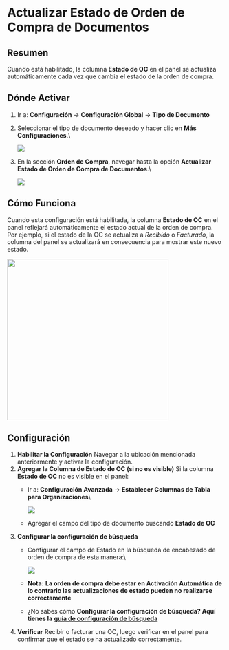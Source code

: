 # Actualizar Estado de Orden de Compra de Documentos



## Resumen

Cuando está habilitado, la columna **Estado de OC** en el panel se actualiza automáticamente cada vez que cambia el estado de la orden de compra.

## Dónde Activar

1. Ir a: **Configuración** → **Configuración Global** → **Tipo de Documento**
2.  Seleccionar el tipo de documento deseado y hacer clic en **Más Configuraciones**.\


    ![](https://docs.docbits.com/~gitbook/image?url=https%3A%2F%2F578966019-files.gitbook.io%2F%7E%2Ffiles%2Fv0%2Fb%2Fgitbook-x-prod.appspot.com%2Fo%2Fspaces%252FT2n2w4uDCJvv7CJ5zrdk%252Fuploads%252Fsd3ebb3IETh7wNSA5flh%252Fimage.png%3Falt%3Dmedia%26token%3D6f1d286b-e006-4b23-9866-9ed37bf2bdaa\&width=768\&dpr=4\&quality=100\&sign=b0f0b121\&sv=2)
3.  En la sección **Orden de Compra**, navegar hasta la opción **Actualizar Estado de Orden de Compra de Documentos**.\


    ![](https://docs.docbits.com/~gitbook/image?url=https%3A%2F%2F578966019-files.gitbook.io%2F%7E%2Ffiles%2Fv0%2Fb%2Fgitbook-x-prod.appspot.com%2Fo%2Fspaces%252FT2n2w4uDCJvv7CJ5zrdk%252Fuploads%252FSsFkQ46Jd4tn0WGqNSjk%252Fimage.png%3Falt%3Dmedia%26token%3D51ee4f2d-76ae-42b4-a748-f0e9d340b329\&width=768\&dpr=4\&quality=100\&sign=e0f4b1af\&sv=2)

## Cómo Funciona

Cuando esta configuración está habilitada, la columna **Estado de OC** en el panel reflejará automáticamente el estado actual de la orden de compra. Por ejemplo, si el estado de la OC se actualiza a _Recibido_ o _Facturado_, la columna del panel se actualizará en consecuencia para mostrar este nuevo estado.

<div align="left"><img src="https://docs.docbits.com/~gitbook/image?url=https%3A%2F%2F578966019-files.gitbook.io%2F%7E%2Ffiles%2Fv0%2Fb%2Fgitbook-x-prod.appspot.com%2Fo%2Fspaces%252FT2n2w4uDCJvv7CJ5zrdk%252Fuploads%252FmWZIOi5pqWyeagCfiXgy%252FStatus%2520on%2520Dashboard.jpg%3Falt%3Dmedia%26token%3D3aad59e7-d249-4f07-afa3-c68429128cec&#x26;width=768&#x26;dpr=4&#x26;quality=100&#x26;sign=6cde440e&#x26;sv=2" alt="" width="375"></div>

## Configuración

1. **Habilitar la Configuración** Navegar a la ubicación mencionada anteriormente y activar la configuración.
2. **Agregar la Columna de Estado de OC (si no es visible)** Si la columna **Estado de OC** no es visible en el panel:
   *   Ir a: **Configuración Avanzada** → **Establecer Columnas de Tabla para Organizaciones**\


       ![](https://docs.docbits.com/~gitbook/image?url=https%3A%2F%2F578966019-files.gitbook.io%2F%7E%2Ffiles%2Fv0%2Fb%2Fgitbook-x-prod.appspot.com%2Fo%2Fspaces%252FT2n2w4uDCJvv7CJ5zrdk%252Fuploads%252Fn6GyECCtvUeKLYd6FkEH%252Fimage.png%3Falt%3Dmedia%26token%3Da023deba-748f-4140-bb33-17483c91f2cf\&width=768\&dpr=4\&quality=100\&sign=164eb544\&sv=2)
   * Agregar el campo del tipo de documento buscando **Estado de OC**
3. **Configurar la configuración de búsqueda**
   *   Configurar el campo de Estado en la búsqueda de encabezado de orden de compra de esta manera:\


       ![](https://docs.docbits.com/~gitbook/image?url=https%3A%2F%2F578966019-files.gitbook.io%2F%7E%2Ffiles%2Fv0%2Fb%2Fgitbook-x-prod.appspot.com%2Fo%2Fspaces%252FT2n2w4uDCJvv7CJ5zrdk%252Fuploads%252Folrh285NuJO787Udc80C%252Fimage.png%3Falt%3Dmedia%26token%3Def5abe46-fe94-4946-a893-66f7ca21322b\&width=768\&dpr=4\&quality=100\&sign=415e657e\&sv=2)
   * **Nota:** **La orden de compra debe estar en Activación Automática de lo contrario las actualizaciones de estado pueden no realizarse correctamente**
   * ¿No sabes cómo **Configurar la configuración de búsqueda? Aquí tienes la** [**guía de configuración de búsqueda**](../../../../../setup/document-types/fuzzy-data-configuration-with-master-data.md)
4. **Verificar** Recibir o facturar una OC, luego verificar en el panel para confirmar que el estado se ha actualizado correctamente.
